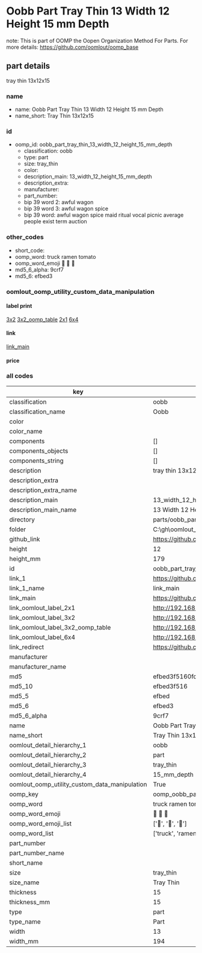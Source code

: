 # Oobb Part Tray Thin 13 Width 12 Height 15 mm Depth  

note: This is part of OOMP the Oopen Organization Method For Parts. For more details: https://github.com/oomlout/oomp_base

##  part details
  



tray thin 13x12x15



### name
* name: Oobb Part Tray Thin 13 Width 12 Height 15 mm Depth
* name_short: Tray Thin 13x12x15 
### id
* oomp_id: oobb_part_tray_thin_13_width_12_height_15_mm_depth
  * classification: oobb
  * type: part
  * size: tray_thin
  * color: 
  * description_main: 13_width_12_height_15_mm_depth
  * description_extra: 
  * manufacturer: 
  * part_number: 
  * bip 39 word 2: awful wagon
  * bip 39 word 3: awful wagon spice
  * bip 39 word: awful wagon spice maid ritual vocal picnic average people exist term auction

### other_codes
* short_code: 
* oomp_word: truck ramen tomato
* oomp_word_emoji :truck: :ramen: :tomato:
* md5_6_alpha: 9crf7
* md5_6: efbed3






### oomlout_oomp_utility_custom_data_manipulation
#### label print
[3x2](http://192.168.1.245:1112/?label=oomp%209crf7)
[3x2_oomp_table](http://192.168.1.108:1112/?label=oomp%209crf7)
[2x1](http://192.168.1.242:1112/?label=oomp%209crf7)
[6x4](http://192.168.1.55:1112/?label=oomp%209crf7)    

#### link

[link_main](https://github.com/oomlout/oomlout_oobb_version_4_generated_parts/tree/main/navigation_oomp/oobb/part/tray_thin/13_width_12_height_15_mm_depth/part)                              

#### price







### all codes 
| key | value |  
| --- | --- |  
| classification | oobb |  
| classification_name | Oobb |  
| color |  |  
| color_name |  |  
| components | [] |  
| components_objects | [] |  
| components_string | [] |  
| description | tray thin 13x12x15 |  
| description_extra |  |  
| description_extra_name |  |  
| description_main | 13_width_12_height_15_mm_depth |  
| description_main_name | 13 Width 12 Height 15 mm Depth |  
| directory | parts/oobb_part_tray_thin_13_width_12_height_15_mm_depth |  
| folder | C:\gh\oomlout_oobb_version_4_generated_parts\parts\oobb_part_tray_thin_13_width_12_height_15_mm_depth |  
| github_link | https://github.com/oomlout/oomlout_oomp_part_src/tree/main/parts/oobb_part_tray_thin_13_width_12_height_15_mm_depth |  
| height | 12 |  
| height_mm | 179 |  
| id | oobb_part_tray_thin_13_width_12_height_15_mm_depth |  
| link_1 | https://github.com/oomlout/oomlout_oobb_version_4_generated_parts/tree/main/navigation_oomp/oobb/part/tray_thin/13_width_12_height_15_mm_depth/part |  
| link_1_name | link_main |  
| link_main | https://github.com/oomlout/oomlout_oobb_version_4_generated_parts/tree/main/navigation_oomp/oobb/part/tray_thin/13_width_12_height_15_mm_depth/part |  
| link_oomlout_label_2x1 | http://192.168.1.242:1112/?label=oomp%209crf7 |  
| link_oomlout_label_3x2 | http://192.168.1.245:1112/?label=oomp%209crf7 |  
| link_oomlout_label_3x2_oomp_table | http://192.168.1.108:1112/?label=oomp%209crf7 |  
| link_oomlout_label_6x4 | http://192.168.1.55:1112/?label=oomp%209crf7 |  
| link_redirect | https://github.com/oomlout/oomlout_oobb_version_4_generated_parts/tree/main/parts/oobb_tray_thin_13_12_15 |  
| manufacturer |  |  
| manufacturer_name |  |  
| md5 | efbed3f5160fd487d55d4861a33d9085 |  
| md5_10 | efbed3f516 |  
| md5_5 | efbed |  
| md5_6 | efbed3 |  
| md5_6_alpha | 9crf7 |  
| name | Oobb Part Tray Thin 13 Width 12 Height 15 mm Depth |  
| name_short | Tray Thin 13x12x15  |  
| oomlout_detail_hierarchy_1 | oobb |  
| oomlout_detail_hierarchy_2 | part |  
| oomlout_detail_hierarchy_3 | tray_thin |  
| oomlout_detail_hierarchy_4 | 15_mm_depth |  
| oomlout_oomp_utility_custom_data_manipulation | True |  
| oomp_key | oomp_oobb_part_tray_thin_13_width_12_height_15_mm_depth |  
| oomp_word | truck ramen tomato |  
| oomp_word_emoji | :truck: :ramen: :tomato: |  
| oomp_word_emoji_list | [':truck:', ':ramen:', ':tomato:'] |  
| oomp_word_list | ['truck', 'ramen', 'tomato'] |  
| part_number |  |  
| part_number_name |  |  
| short_name |  |  
| size | tray_thin |  
| size_name | Tray Thin |  
| thickness | 15 |  
| thickness_mm | 15 |  
| type | part |  
| type_name | Part |  
| width | 13 |  
| width_mm | 194 |  
